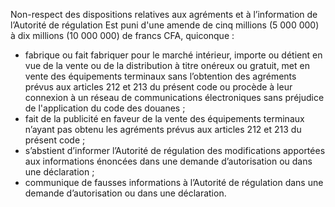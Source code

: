 Non-respect des dispositions relatives aux agréments et à l’information de l’Autorité de régulation
Est puni d'une amende de cinq millions (5 000 000) à dix millions (10 000 000) de francs CFA, quiconque :
- fabrique ou fait fabriquer pour le marché intérieur, importe ou détient en vue de la vente ou de la distribution à titre onéreux ou gratuit, met en vente des équipements terminaux sans l’obtention des agréments prévus aux articles 212 et 213 du présent code ou procède à leur connexion à un réseau de communications électroniques sans préjudice de l'application du code des douanes ;
- fait de la publicité en faveur de la vente des équipements terminaux n’ayant pas obtenu les agréments prévus aux articles 212 et 213 du présent code ;
- s’abstient d’informer l’Autorité de régulation des modifications apportées aux informations énoncées dans une demande d’autorisation ou dans une déclaration ;
- communique de fausses informations à l’Autorité de régulation dans une demande d’autorisation ou dans une déclaration.